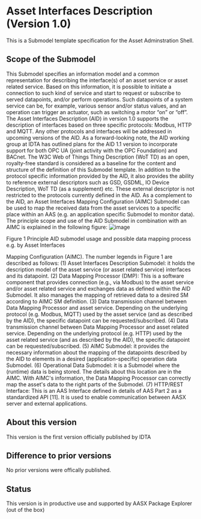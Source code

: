 # Asset Interfaces Description (Version 1.0) 

This is a Submodel template specification for the Asset Adminstration Shell.

## Scope of the Submodel 

This Submodel specifies an information model and a common representation for describing the interface(s)
of an asset service or asset related service. Based on this information, it is possible to initiate a connection to 
such kind of service and start to request or subscribe to served datapoints, and/or perform operations. Such 
datapoints of a system service can be, for example, various sensor and/or status values, and an operation 
can trigger an actuator, such as switching a motor “on” or “off”.
The Asset Interfaces Description (AID) in version 1.0 supports the description of interfaces based on three 
specific protocols: Modbus, HTTP and MQTT. Any other protocols and interfaces will be addressed in 
upcoming versions of the AID. As a forward-looking note, the AID working group at IDTA has outlined plans 
for the AID 1.1 version to incorporate support for both OPC UA (joint activity with the OPC Foundation) and 
BACnet.
The W3C Web of Things Thing Description (WoT TD) as an open, royalty-free standard is considered as a 
baseline for the content and structure of the definition of this Submodel template.
In addition to the protocol specific information provided by the AID, it also provides the ability to reference 
external descriptors such as GSD, GSDML, IO Device Description, WoT TD (as a supplement) etc. These 
external descriptor is not restricted to the protocols currently defined in the AID.
As a complement to the AID, an Asset Interfaces Mapping Configuration (AIMC) Submodel can be used to 
map the received data from the asset services to a specific place within an AAS (e.g. an application specific 
Submodel to monitor data). The principle scope and use of the AID Submodel in combination with an AIMC 
is explained in the following figure:
![image](https://github.com/admin-shell-io/submodel-templates/assets/93717810/02879e8f-8028-47d0-be8c-fcb3d6395457)

Figure 1 Principle AID submodel usage and possible data mapping process e.g. by Asset Interfaces

Mapping Configuration (AIMC).
The number legends in Figure 1 are described as follows:
(1) Asset Interfaces Description Submodel: it holds the description model of the asset service (or asset 
related service) interfaces and its datapoint.
(2) Data Mapping Processor (DMP): This is a software component that provides connection (e.g., via 
Modbus) to the asset service and/or asset related service and exchanges data as defined within the 
AID Submodel. It also manages the mapping of retrieved data to a desired SM according to AIMC 
SM definition.
(3) Data transmission channel between Data Mapping Processor and asset service. Depending on the 
underlying protocol (e.g. Modbus, MQTT) used by the asset service (and as described by the AID), 
the specific datapoint can be requested/subscribed.
(4) Data transmission channel between Data Mapping Processor and asset related service. Depending 
on the underlying protocol (e.g. HTTP) used by the asset related service (and as described by the 
AID), the specific datapoint can be requested/subscribed.
(5) AIMC Submodel: it provides the necessary information about the mapping of the datapoints 
described by the AID to elements in a desired (application-specific) operation data Submodel.
(6) Operational Data Submodel: it is a Submodel where the (runtime) data is being stored. The details 
about this location are in the AIMC. With AIMC's information, the Data Mapping Processor can 
correctly map the asset's data to the right parts of the Submodel.
(7) HTTP/REST Interface: This is an AAS Interface defined in details of AAS Part 2 as a standardized 
API [11]. It is used to enable communication between AASX server and external applications.

## About this version

This version is the first version officially published by IDTA

## Difference to prior versions

No prior versions were offically published.

## Status

This version is in productive use and supported by AASX Package Explorer (out of the box)

